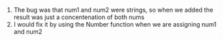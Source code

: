 1. The bug was that num1 and num2 were strings, so when we added the result was just a concentenation of both nums
2. I would fix it by using the Number function when we are assigning num1 and num2